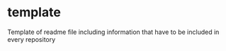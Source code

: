 # template
Template of readme file including information that have to be included in every repository
